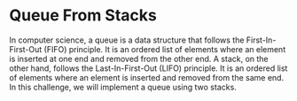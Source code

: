 # Queue From Stacks

In computer science, a queue is a data structure that follows the First-In-First-Out (FIFO) principle. It is an ordered list of elements where an element is inserted at one end and removed from the other end. A stack, on the other hand, follows the Last-In-First-Out (LIFO) principle. It is an ordered list of elements where an element is inserted and removed from the same end. In this challenge, we will implement a queue using two stacks.

